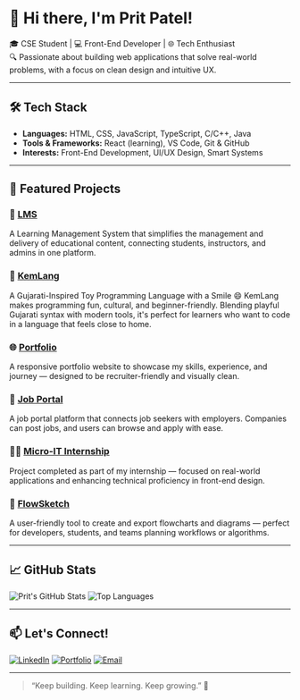 # 👋 Hi there, I'm Prit Patel!

🎓 CSE Student | 💻 Front-End Developer | 🌐 Tech Enthusiast  
🔍 Passionate about building web applications that solve real-world problems, with a focus on clean design and intuitive UX.

---

## 🛠️ Tech Stack

- **Languages:** HTML, CSS, JavaScript, TypeScript, C/C++, Java
- **Tools & Frameworks:** React (learning), VS Code, Git & GitHub
- **Interests:** Front-End Development, UI/UX Design, Smart Systems

---

## 🚀 Featured Projects

### 📘 [LMS](https://github.com/Prit123456789/LMS)
A Learning Management System that simplifies the management and delivery of educational content, connecting students, instructors, and admins in one platform.

### 🧠 [KemLang](https://github.com/pritpatel2412/kemlang)
A Gujarati-Inspired Toy Programming Language with a Smile 😄
KemLang makes programming fun, cultural, and beginner-friendly. Blending playful Gujarati syntax with modern tools, it's perfect for learners who want to code in a language that feels close to home.

### 🌐 [Portfolio](https://github.com/pritpatel2412/Portfolio)
A responsive portfolio website to showcase my skills, experience, and journey — designed to be recruiter-friendly and visually clean.

### 💼 [Job Portal](https://github.com/pritpatel2412/jobportal)
A job portal platform that connects job seekers with employers. Companies can post jobs, and users can browse and apply with ease.

### 👨‍💻 [Micro-IT Internship](https://github.com/pritpatel2412/Micro-IT-Internship)
Project completed as part of my internship — focused on real-world applications and enhancing technical proficiency in front-end design.

### 🧩 [FlowSketch](https://github.com/pritpatel2412/FlowSketch)
A user-friendly tool to create and export flowcharts and diagrams — perfect for developers, students, and teams planning workflows or algorithms.

---

## 📈 GitHub Stats

![Prit's GitHub Stats](https://github-readme-stats.vercel.app/api?username=pritpatel2412&show_icons=true&theme=react)
![Top Languages](https://github-readme-stats.vercel.app/api/top-langs/?username=pritpatel2412&layout=compact&theme=react)

---

## 📫 Let's Connect!

[![LinkedIn](https://img.shields.io/badge/-LinkedIn-blue?style=flat-square&logo=linkedin)](https://www.linkedin.com/in/prit-patel-904272307)
[![Portfolio](https://img.shields.io/badge/-Portfolio-darkgreen?style=flat-square&logo=web)](https://prit-portfolio.onrender.com)
[![Email](https://img.shields.io/badge/-Email-c14438?style=flat-square&logo=gmail&logoColor=white)](mailto:pritptl2412@gmail.com)

---

> “Keep building. Keep learning. Keep growing.” 🌱

